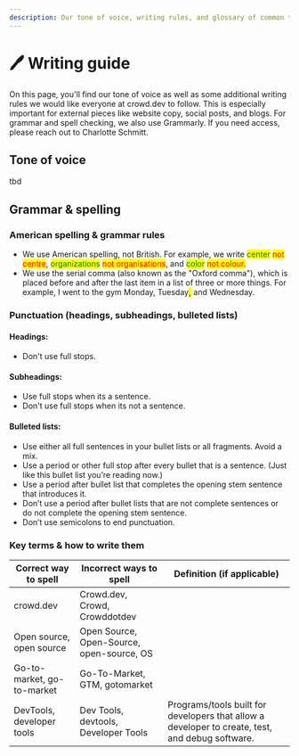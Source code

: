 ```yaml
---
description: Our tone of voice, writing rules, and glossary of common terms
---
```


# 🖊 Writing guide

On this page, you'll find our tone of voice as well as some additional writing rules we would like everyone at crowd.dev to follow. This is especially important for external pieces like website copy, social posts, and blogs. For grammar and spell checking, we also use Grammarly. If you need access, please reach out to Charlotte Schmitt.&#x20;

## Tone of voice

tbd

## Grammar & spelling

### American spelling & grammar rules

* We use American spelling, not British. For example, we write <mark style="color:green;">center</mark> <mark style="color:red;">not centre</mark>, <mark style="color:green;">organizations</mark> <mark style="color:red;">not organisations</mark>, and <mark style="color:green;">color</mark> <mark style="color:red;">not colour.</mark>&#x20;
* We use the serial comma (also known as the "Oxford comma"), which is placed before and after the last item in a list of three or more things. For example, I went to the gym Monday, Tuesday<mark style="color:green;">**,**</mark> and Wednesday.&#x20;

### Punctuation (headings, subheadings, bulleted lists)

#### Headings:

* Don't use full stops.

#### Subheadings:

* Use full stops when its a sentence.
* Don't use full stops when its not a sentence.

#### Bulleted lists:

* Use either all full sentences in your bullet lists or all fragments. Avoid a mix.
* Use a period or other full stop after every bullet that is a sentence. (Just like this bullet list you’re reading now.)
* Use a period after bullet list that completes the opening stem sentence that introduces it.
* Don’t use a period after bullet lists that are not complete sentences or do not complete the opening stem sentence.&#x20;
* Don’t use semicolons to end punctuation.

### Key terms & how to write them

| Correct way to spell       | Incorrect ways to spell                   | Definition (if applicable)                                                                      |
| -------------------------- | ----------------------------------------- | ----------------------------------------------------------------------------------------------- |
| crowd.dev                  | Crowd.dev, Crowd, Crowddotdev             |                                                                                                 |
| Open source, open source   | Open Source, Open-Source, open-source, OS |                                                                                                 |
| Go-to-market, go-to-market | Go-To-Market, GTM, gotomarket             |                                                                                                 |
| DevTools, developer tools  | Dev Tools, devtools, Developer Tools      | Programs/tools built for developers that allow a developer to create, test, and debug software. |

